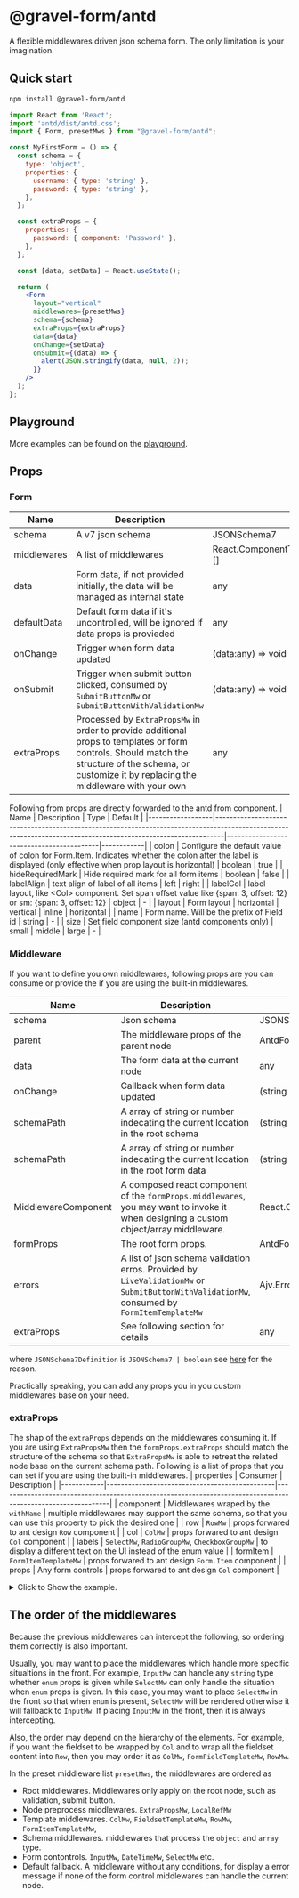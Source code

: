 # @gravel-form/antd

A flexible middlewares driven json schema form. The only limitation is your imagination.

## Quick start

```bash
npm install @gravel-form/antd
```

``` jsx
import React from 'React';
import 'antd/dist/antd.css';
import { Form, presetMws } from "@gravel-form/antd";

const MyFirstForm = () => {
  const schema = {
    type: 'object',
    properties: {
      username: { type: 'string' },
      password: { type: 'string' },
    },
  };

  const extraProps = {
    properties: {
      password: { component: 'Password' },
    },
  };

  const [data, setData] = React.useState();

  return (
    <Form
      layout="vertical"
      middlewares={presetMws}
      schema={schema}
      extraProps={extraProps}
      data={data}
      onChange={setData}
      onSubmit={(data) => {
        alert(JSON.stringify(data, null, 2));
      }}
    />
  );
};
```

## Playground
More examples can be found on the [playground](https://gravel-form.github.io/antd-form/basic).

## Props
### Form
| Name        | Description                                                                                                                                                                                         | Type                                                 | Default   |
|-------------|-----------------------------------------------------------------------------------------------------------------------------------------------------------------------------------------------------|------------------------------------------------------|-----------|
| schema      | A v7 json schema                                                                                                                                                                                    | JSONSchema7                                          | -         |
| middlewares | A list of middlewares                                                                                                                                                                               | React.ComponentType&lt;AntdFormMiddlewareProps&gt;[] | presetMws |
| data        | Form data, if not provided initially, the data will be managed as internal state                                                                                                                    | any                                                  | -         |
| defaultData | Default form data if it's uncontrolled, will be ignored if data props is provieded                                                                                                                  | any                                                  | -         |
| onChange    | Trigger when form data updated                                                                                                                                                                      | (data:any) =&gt; void                                | -         |
| onSubmit    | Trigger when submit button clicked, consumed by `SubmitButtonMw` or `SubmitButtonWithValidationMw`                                                                                                  | (data:any) =&gt; void                                | -         |
| extraProps  | Processed by `ExtraPropsMw` in order to provide additional props to templates or form controls. Should match the structure of the schema, or customize it by replacing the middleware with your own | any                                                  | -         |

Following from props are directly forwarded to the antd from component.
| Name             | Description                                                                                                                                                  | Type                                     | Default    |
|------------------|--------------------------------------------------------------------------------------------------------------------------------------------------------------|------------------------------------------|------------|
| colon            | Configure the default value of colon for Form.Item. Indicates whether the colon after the label is displayed (only effective when prop layout is horizontal) | boolean                                  | true       |
| hideRequiredMark | Hide required mark for all form items                                                                                                                        | boolean                                  | false      |
| labelAlign       | text align of label of all items                                                                                                                             | left                                     | right      |
| labelCol         | label layout, like &lt;Col&gt; component. Set span offset value like {span: 3, offset: 12} or sm: {span: 3, offset: 12}                                      | object                                   | -          |
| layout           | Form layout                                                                                                                                                  | horizontal &#124; vertical &#124; inline | horizontal |
| name             | Form name. Will be the prefix of Field id                                                                                                                    | string                                   | -          |
| size             | Set field component size (antd components only)                                                                                                              | small &#124; middle &#124; large         | -          |


### Middleware
If you want to define you own middlewares, following props are you can consume or provide the if you are using the built-in middlewares.

| Name                | Description                                                                                                                                | Type                                                                          |
|---------------------|--------------------------------------------------------------------------------------------------------------------------------------------|-------------------------------------------------------------------------------|
| schema              | Json schema                                                                                                                                | JSONSchema7Definition                                                         |
| parent              | The middleware props of the parent node                                                                                                    | AntdFormMiddlewareProps                                                       |
| data                | The form data at the current node                                                                                                          | any                                                                           |
| onChange            | Callback when form data updated                                                                                                            | (string &#124; number)[]                                                      |
| schemaPath          | A array of string or number indecating the current location in the root schema                                                             | (string &#124; number)[]                                                      |
| schemaPath          | A array of string or number indecating the current location in the root form data                                                          | (string &#124; number)[]                                                      |
| MiddlewareComponent | A composed react component of the `formProps.middlewares`, you may want to invoke it when designing a custom object/array middleware.      | React.ComponentType&lt;AntdFormMiddlewareProps&gt;                            |
| formProps           | The root form props.                                                                                                                       | AntdFormProps                                                                 |
| errors              | A list of json schema validation erros. Provided by `LiveValidationMw` or `SubmitButtonWithValidationMw`, consumed by `FormItemTemplateMw` | Ajv.ErrorObject[]                                                             |
| extraProps          | See following section for details                                                                                                          | any                                                                           |

where `JSONSchema7Definition` is `JSONSchema7 | boolean` see [here](https://github.com/DefinitelyTyped/DefinitelyTyped/pull/29026#issuecomment-422923016) for the reason.

Practically speaking, you can add any props you in you custom middlewares base on your need.

### extraProps
The shap of the `extraProps` depends on the middlewares consuming it. If you are using `ExtraPropsMw` then the `formProps.extraProps` should match the structure of the schema so that `ExtraPropsMw` is able to retreat the related node base on the current schema path. Following is a list of props that you can set if you are using the built-in middlewares.
| properties | Consumer                                      | Description                                                                                                 |
|------------|-----------------------------------------------|-------------------------------------------------------------------------------------------------------------|
| component  | Middlewares wraped by the `withName`          | multiple middlewares may support the same schema, so that you can use this property to pick the desired one |
| row        | `RowMw`                                       | props forwared to ant design `Row` component                                                                |
| col        | `ColMw`                                       | props forwared to ant design `Col` component                                                                |
| labels     | `SelectMw`, `RadioGroupMw`, `CheckboxGroupMw` | to display a different text on the UI instead of the enum value                                             |
| formItem   | `FormItemTemplateMw`                          | props forwared to ant design `Form.Item` component                                                          |
| props      | Any form controls                             | props forwared to ant design `Col` component                                                                |

<details>
  <summary>Click to Show the example.</summary>
  <p>
```jsx
import {
  ColMw,
  Form,
  FormItemTemplateMw,
  RadioGroupMw,
  RowMw,
  SelectMw,
  schemaMws,
  withName,
} = '@gravel-form/antd'

const schema = {
  type: 'object',
  properties: {
    radio: {
      type: 'string',
      enum: ['op1', 'op2']
    },
    select: {
      type: 'string',
      enum: ['op1', 'op2']
    }
  }
}

const extraProps = {
  properties: {
    radio: {
      component: 'RadioGroup',
      labels: ['Option 1', 'Option 2'],
      col: { span: 12 },
    },
    select: {
      col: { span: 12 },
    }
  }
}

<Form
  middlewares={[
    ExtraPropsMw,
    CowMw,
    ...schemaMws,
    RowMw,
    FormItemTemplateMw,
    ...withName([['RadioGroup', RadioGroupMw]]),
    SelectMw,
  ]}
  schema={schema}
  extraProps={extraProps}
/>
```
</p>
</details>

## The order of the middlewares
Because the previous middlewares can intercept the following, so ordering them correctly is also important.

Usually, you may want to place the middlewares which handle more specific situaltions in the front. For example, `InputMw` can handle any `string` type whether `enum` props is given while `SelectMw` can only handle the situation when `enum` props is given. In this case, you may want to place `SelectMw` in the front so that when `enum` is present, `SelectMw` will be rendered otherwise it will fallback to `InputMw`. If placing `InputMw` in the front, then it is always intercepting.

Also, the order may depend on the hierarchy of the elements. For example, if you want the fieldset to be wrapped by `Col` and to wrap all the fieldset content into `Row`, then you may order it as `ColMw`, `FormFieldTemplateMw`, `RowMw`.

In the preset middleware list `presetMws`, the middlewares are ordered as
- Root middlewares. Middlewares only apply on the root node, such as validation, submit button.
- Node preprocess middlewares. `ExtraPropsMw`, `LocalRefMw`
- Template middlewares. `ColMw`, `FieldsetTemplateMw`, `RowMw`, `FormItemTemplateMw`,
- Schema middlewares. middlewares that process the `object` and `array` type.
- Form contontrols. `InputMw`, `DateTimeMw`, `SelectMw` etc.
- Default fallback. A middleware without any conditions, for display a error message if none of the form control middlewares can handle the current node.
